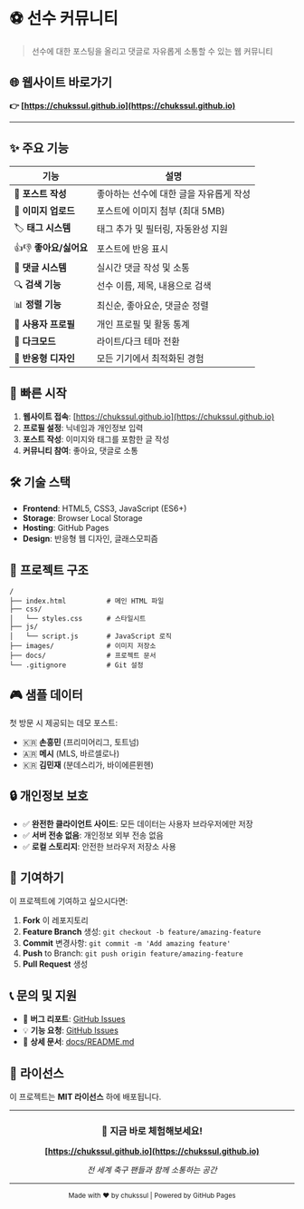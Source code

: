 # ⚽ 선수 커뮤니티

> 선수에 대한 포스팅을 올리고 댓글로 자유롭게 소통할 수 있는 웹 커뮤니티

## 🌐 웹사이트 바로가기
**👉 [https://chukssul.github.io](https://chukssul.github.io)**

---

## ✨ 주요 기능

| 기능 | 설명 |
|------|------|
| 📝 **포스트 작성** | 좋아하는 선수에 대한 글을 자유롭게 작성 |
| 📸 **이미지 업로드** | 포스트에 이미지 첨부 (최대 5MB) |
| 🏷️ **태그 시스템** | 태그 추가 및 필터링, 자동완성 지원 |
| 👍👎 **좋아요/싫어요** | 포스트에 반응 표시 |
| 💬 **댓글 시스템** | 실시간 댓글 작성 및 소통 |
| 🔍 **검색 기능** | 선수 이름, 제목, 내용으로 검색 |
| 📊 **정렬 기능** | 최신순, 좋아요순, 댓글순 정렬 |
| 👤 **사용자 프로필** | 개인 프로필 및 활동 통계 |
| 🌙 **다크모드** | 라이트/다크 테마 전환 |
| 📱 **반응형 디자인** | 모든 기기에서 최적화된 경험 |

## 🚀 빠른 시작

1. **웹사이트 접속**: [https://chukssul.github.io](https://chukssul.github.io)
2. **프로필 설정**: 닉네임과 개인정보 입력
3. **포스트 작성**: 이미지와 태그를 포함한 글 작성
4. **커뮤니티 참여**: 좋아요, 댓글로 소통

## 🛠️ 기술 스택

- **Frontend**: HTML5, CSS3, JavaScript (ES6+)
- **Storage**: Browser Local Storage
- **Hosting**: GitHub Pages
- **Design**: 반응형 웹 디자인, 글래스모피즘

## 📂 프로젝트 구조

```
/
├── index.html          # 메인 HTML 파일
├── css/
│   └── styles.css      # 스타일시트
├── js/
│   └── script.js       # JavaScript 로직
├── images/             # 이미지 저장소
├── docs/               # 프로젝트 문서
└── .gitignore          # Git 설정
```

## 🎮 샘플 데이터

첫 방문 시 제공되는 데모 포스트:
- 🇰🇷 **손흥민** (프리미어리그, 토트넘)
- 🇦🇷 **메시** (MLS, 바르셀로나)  
- 🇰🇷 **김민재** (분데스리가, 바이에른뮌헨)

## 🔒 개인정보 보호

- ✅ **완전한 클라이언트 사이드**: 모든 데이터는 사용자 브라우저에만 저장
- ✅ **서버 전송 없음**: 개인정보 외부 전송 없음
- ✅ **로컬 스토리지**: 안전한 브라우저 저장소 사용

## 🤝 기여하기

이 프로젝트에 기여하고 싶으시다면:

1. **Fork** 이 레포지토리
2. **Feature Branch** 생성: `git checkout -b feature/amazing-feature`
3. **Commit** 변경사항: `git commit -m 'Add amazing feature'`
4. **Push** to Branch: `git push origin feature/amazing-feature`
5. **Pull Request** 생성

## 📞 문의 및 지원

- 🐛 **버그 리포트**: [GitHub Issues](https://github.com/chukssul/chukssul.github.io/issues)
- 💡 **기능 요청**: [GitHub Issues](https://github.com/chukssul/chukssul.github.io/issues)
- 📖 **상세 문서**: [docs/README.md](docs/README.md)

## 📄 라이선스

이 프로젝트는 **MIT 라이선스** 하에 배포됩니다.

---

<div align="center">

### 🌟 지금 바로 체험해보세요!

**[https://chukssul.github.io](https://chukssul.github.io)**

*전 세계 축구 팬들과 함께 소통하는 공간*

</div>

---

<div align="center">
<sub>Made with ❤️ by chukssul | Powered by GitHub Pages</sub>
</div> 